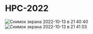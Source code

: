 # HPC-2022
![Снимок экрана 2022-10-13 в 21 40 40](https://user-images.githubusercontent.com/70701437/195668254-19be1b8c-e643-4bcd-8be1-c49a1b60620b.jpg)
![Снимок экрана 2022-10-13 в 21 41 03](https://user-images.githubusercontent.com/70701437/195668271-d07754c5-471c-400a-9f2f-23e8cda373cc.jpg)
